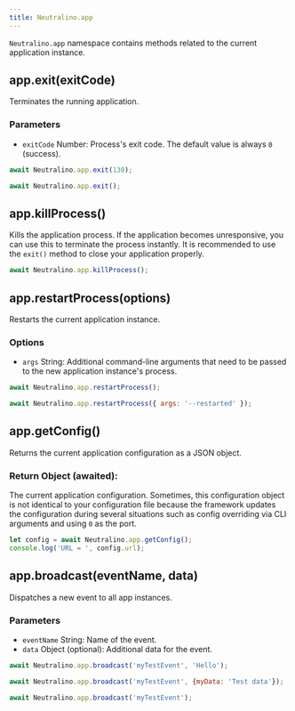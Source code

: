 ```yaml
---
title: Neutralino.app
---
```


`Neutralino.app` namespace contains methods related to the current application instance.

## app.exit(exitCode)
Terminates the running application.

### Parameters

- `exitCode` Number: Process's exit code. The default value is always `0` (success).

```js
await Neutralino.app.exit(130);

await Neutralino.app.exit();
```

## app.killProcess()
Kills the application process. If the application becomes unresponsive,
you can use this to terminate the process instantly. It is recommended
to use the `exit()` method to close your application properly.

```js
await Neutralino.app.killProcess();
```

## app.restartProcess(options)
Restarts the current application instance.

### Options
- `args` String: Additional command-line arguments that need to be passed to the new application instance's process.

```js
await Neutralino.app.restartProcess();

await Neutralino.app.restartProcess({ args: '--restarted' });
```

## app.getConfig()
Returns the current application configuration as a JSON object.

### Return Object (awaited):
The current application configuration. Sometimes, this configuration object is not identical to your configuration file
because the framework updates the configuration during several situations such as config overriding via CLI arguments
and using `0` as the port.

```js
let config = await Neutralino.app.getConfig();
console.log('URL = ', config.url);
```

## app.broadcast(eventName, data)
Dispatches a new event to all app instances.

### Parameters

- `eventName` String: Name of the event.
- `data` Object (optional): Additional data for the event.

```js
await Neutralino.app.broadcast('myTestEvent', 'Hello');

await Neutralino.app.broadcast('myTestEvent', {myData: 'Test data'});

await Neutralino.app.broadcast('myTestEvent');
```
